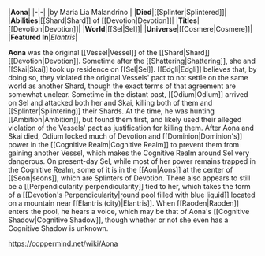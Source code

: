 |**Aona**|
|-|-|
|by  Maria Lia Malandrino |
|**Died**|[[Splinter\|Splintered]]|
|**Abilities**|[[Shard\|Shard]] of [[Devotion\|Devotion]]|
|**Titles**|[[Devotion\|Devotion]]|
|**World**|[[Sel\|Sel]]|
|**Universe**|[[Cosmere\|Cosmere]]|
|**Featured In**|*Elantris*|

**Aona** was the original [[Vessel\|Vessel]] of the [[Shard\|Shard]] [[Devotion\|Devotion]]. Sometime after the [[Shattering\|Shattering]], she and [[Skai\|Skai]] took up residence on [[Sel\|Sel]]. [[Edgli\|Edgli]] believes that, by doing so, they violated the original Vessels' pact to not settle on the same world as another Shard, though the exact terms of that agreement are somewhat unclear.
Sometime in the distant past, [[Odium\|Odium]] arrived on Sel and attacked both her and Skai, killing both of them and [[Splinter\|Splintering]] their Shards. At the time, he was hunting [[Ambition\|Ambition]], but found them first, and likely used their alleged violation of the Vessels' pact as justification for killing them. After Aona and Skai died, Odium locked much of Devotion and [[Dominion\|Dominion's]] power in the [[Cognitive Realm\|Cognitive Realm]] to prevent them from gaining another Vessel, which makes the Cognitive Realm around Sel very dangerous.
On present-day Sel, while most of her power remains trapped in the Cognitive Realm, some of it is in the [[Aon\|Aons]] at the center of [[Seon\|seons]], which are Splinters of Devotion. There also appears to still be a [[Perpendicularity\|perpendicularity]] tied to her, which takes the form of a [[Devotion's Perpendicularity\|round pool filled with blue liquid]] located on a mountain near [[Elantris (city)\|Elantris]]. When [[Raoden\|Raoden]] enters the pool, he hears a voice, which may be that of Aona's [[Cognitive Shadow\|Cognitive Shadow]], though whether or not she even has a Cognitive Shadow is unknown.



https://coppermind.net/wiki/Aona